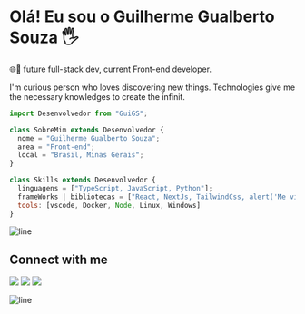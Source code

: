 <div>
 
# Olá! Eu sou o Guilherme Gualberto Souza 🖐️
🌐🚀 future full-stack dev, current Front-end developer.
</div>

I'm curious person who loves discovering new things. Technologies give me the necessary
             knowledges to create the infinit.
```js
import Desenvolvedor from "GuiGS";

class SobreMim extends Desenvolvedor {
  nome = "Guilherme Gualberto Souza";
  area = "Front-end";
  local = "Brasil, Minas Gerais";
}

class Skills extends Desenvolvedor {
  linguagens = ["TypeScript, JavaScript, Python"];
  frameWorks | bibliotecas = ["React, NextJs, TailwindCss, alert('Me viro no DJANGO'), ...rest"];
  tools: [vscode, Docker, Node, Linux, Windows]
}

```

![line](https://cdn.discordapp.com/attachments/842741907720896512/842806312386428948/gif.gif)

</div>

<div align="top-right">

## Connect with me <img  width="60" align="">

<p align="left">
  <a href="mailto:ggualbertosouza@gmail.com" alt="Gmail">
  <img src="https://img.shields.io/badge/-Gmail-FF0000?style=flat-square&labelColor=FF0000&logo=gmail&logoColor=white&link=LINK-DO-SEU-GMAIL" /></a>

  <a href="https://www.linkedin.com/in/guilhermegsz/" alt="LinkedIn">
  <img src="https://img.shields.io/badge/-Linkedin-0e76a8?style=flat-square&logo=Linkedin&logoColor=white&link=LINK-DO-SEU-LINKEDIN" /></a>

  <a href="https://www.instagram.com/ggualbertosouza/" alt="Instagram">
  <img src="https://img.shields.io/badge/-Instagram-DF0174?style=flat-square&labelColor=DF0174&logo=instagram&logoColor=white&link=LINK-DO-SEU-INSTAGRAM"/></a>
</p>
</div>


![line](https://cdn.discordapp.com/attachments/842741907720896512/842806312386428948/gif.gif)
<div align="center">

